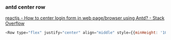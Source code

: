 ###  antd center row


[reactjs - How to center login form in web page/browser using Antd? - Stack Overflow](https://stackoverflow.com/questions/53947114/how-to-center-login-form-in-web-page-browser-using-antd "reactjs - How to center login form in web page/browser using Antd? - Stack Overflow")


 

```js
<Row type="flex" justify="center" align="middle" style={{minHeight: '100vh'}}>

```

